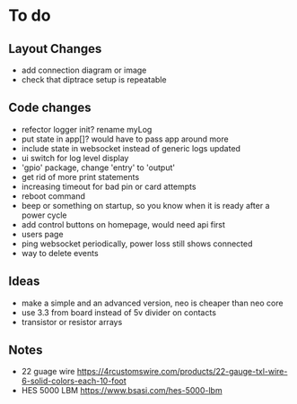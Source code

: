 # To do

## Layout Changes

  * add connection diagram or image
  * check that diptrace setup is repeatable

## Code changes

  * refector logger init? rename myLog
  * put state in app[]? would have to pass app around more
  * include state in websocket instead of generic logs updated
  * ui switch for log level display
  * 'gpio' package, change 'entry' to 'output'
  * get rid of more print statements
  * increasing timeout for bad pin or card attempts
  * reboot command
  * beep or something on startup, so you know when it is ready after a power cycle
  * add control buttons on homepage, would need api first
  * users page
  * ping websocket periodically, power loss still shows connected
  * way to delete events

## Ideas

  * make a simple and an advanced version, neo is cheaper than neo core
  * use 3.3 from board instead of 5v divider on contacts
  * transistor or resistor arrays

## Notes

  * 22 guage wire https://4rcustomswire.com/products/22-gauge-txl-wire-6-solid-colors-each-10-foot
  * HES 5000 LBM https://www.bsasi.com/hes-5000-lbm
